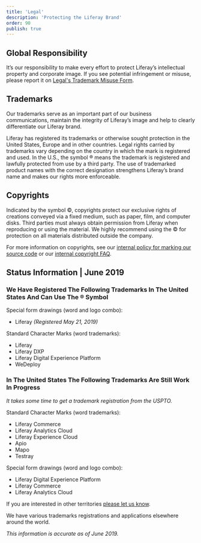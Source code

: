 ```yaml
---
title: 'Legal'
description: 'Protecting the Liferay Brand'
order: 90
publish: true
---
```


## Global Responsibility

It’s our responsibility to make every effort to protect Liferay’s intellectual property and corporate image. If you see potential infringement or misuse, please report it on [Legal's Trademark Misuse Form](https://docs.google.com/forms/d/e/1FAIpQLSedw6cbBaY9Sqhyd4_qOM08g3Kzuk-Ss0b_ZhARhjXkm-WgDQ/viewform).

## Trademarks

Our trademarks serve as an important part of our business communications, maintain the integrity of Liferay’s image and help to clearly differentiate our Liferay brand.

Liferay has registered its trademarks or otherwise sought protection in the United States, Europe and in other countries. Legal rights carried by trademarks vary depending on the country in which the mark is registered and used. In the U.S., the symbol ® means the trademark is registered and lawfully protected from use by a third party. The use of trademarked product names with the correct designation strengthens Liferay’s brand name and makes our rights more enforceable.

## Copyrights

Indicated by the symbol ©, copyrights protect our exclusive rights of creations conveyed via a fixed medium, such as paper, film, and computer disks. Third parties must always obtain permission from Liferay when reproducing or using the material. We highly recommend using the © for protection on all materials distributed outside the company.

For more information on copyrights, see our [internal policy for marking our source code](https://grow.liferay.com/share/Liferay+Policy+for+Marking+Our+Own+Source+Code) or our [internal copyright FAQ](https://grow.liferay.com/share/Internal+Liferay+Copyright+%3CAMPERSAND%3E+Licensing+FAQ).

## Status Information | June 2019

### We Have Registered The Following Trademarks In The United States And Can Use The &reg; Symbol

Special form drawings (word and logo combo):

-   Liferay _(Registered May 21, 2019)_

Standard Character Marks (word trademarks):

-   Liferay
-   Liferay DXP
-   Liferay Digital Experience Platform
-   WeDeploy

### In The United States The Following Trademarks Are Still Work In Progress

_It takes some time to get a trademark registration from the USPTO._

Standard Character Marks (word trademarks):

-   Liferay Commerce
-   Liferay Analytics Cloud
-   Liferay Experience Cloud
-   Apio
-   Mapo
-   Testray

Special form drawings (word and logo combo):

-   Liferay Digital Experience Platform
-   Liferay Commerce
-   Liferay Analytics Cloud

If you are interested in other territories [please let us know](mailto:paul.hanaoka@liferay.com).

We have various trademarks registrations and applications elsewhere around the world.

_This information is accurate as of June 2019._
